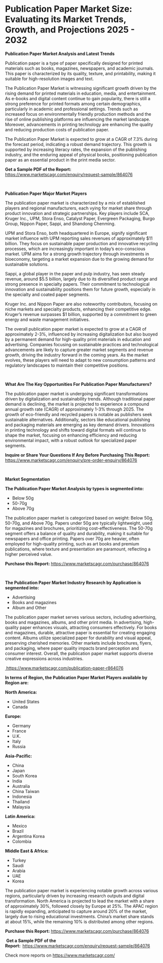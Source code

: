 <p><h1>Publication Paper Market Size: Evaluating its Market Trends, Growth, and Projections 2025 - 2032</h1></p><p><strong>Publication Paper Market Analysis and Latest Trends</strong></p>
<p><p>Publication paper is a type of paper specifically designed for printed materials such as books, magazines, newspapers, and academic journals. This paper is characterized by its quality, texture, and printability, making it suitable for high-resolution images and text.</p><p>The Publication Paper Market is witnessing significant growth driven by the rising demand for printed materials in education, media, and entertainment. As e-books and digital content continue to gain popularity, there is still a strong preference for printed formats among certain demographics, particularly in academic and professional settings. Trends such as increased focus on environmentally friendly production methods and the rise of online publishing platforms are influencing the market landscape. Moreover, advancements in printing technology are enhancing the quality and reducing production costs of publication paper. </p><p>The Publication Paper Market is expected to grow at a CAGR of 7.3% during the forecast period, indicating a robust demand trajectory. This growth is supported by increasing literacy rates, the expansion of the publishing industry, and the enduring appeal of physical books, positioning publication paper as an essential product in the print media sector.</p></p>
<p><strong>Get a Sample PDF of the Report:&nbsp;</strong> <a href="https://www.marketscagr.com/enquiry/request-sample/864076?utm_campaign=2278&utm_medium=2&utm_source=Github&utm_content=ia&utm_term=08022025&utm_id=publication-paper">https://www.marketscagr.com/enquiry/request-sample/864076</a></p>
<p>&nbsp;</p>
<p><strong>Publication Paper Major Market Players</strong></p>
<p><p>The publication paper market is characterized by a mix of established players and regional manufacturers, each vying for market share through product innovation and strategic partnerships. Key players include SCA, Kruger Inc., UPM, Stora Enso, Catalyst Paper, Evergreen Packaging, Burgo Group, Nippon Paper, Sappi, and Shandong Chenming.</p><p>UPM and Stora Enso, both headquartered in Europe, signify significant market influence with UPM reporting sales revenues of approximately $11 billion. They focus on sustainable paper production and innovative recycling processes, which are increasingly important in today’s eco-conscious market. UPM aims for a strong growth trajectory through investments in bioeconomy, targeting a market expansion due to the growing demand for sustainable solutions.</p><p>Sappi, a global player in the paper and pulp industry, has seen steady revenue, around $5.5 billion, largely due to its diversified product range and strong presence in specialty papers. Their commitment to technological innovation and sustainability positions them for future growth, especially in the specialty and coated paper segments.</p><p>Kruger Inc. and Nippon Paper are also noteworthy contributors, focusing on niche markets and specialty products, enhancing their competitive edge. Kruger’s revenue surpasses $1 billion, supported by a commitment to green energy and waste management initiatives.</p><p>The overall publication paper market is expected to grow at a CAGR of approximately 2-3%, influenced by increasing digitalization but also buoyed by a permanent demand for high-quality print materials in education and advertising. Companies focusing on sustainable practices and technological advancements are likely to capture greater market segments and revenue growth, driving the industry forward in the coming years. As the market evolves, these players will need to adapt to new consumption patterns and regulatory landscapes to maintain their competitive positions.</p></p>
<p>&nbsp;</p>
<p><strong>What Are The Key Opportunities For Publication Paper Manufacturers?</strong></p>
<p><p>The publication paper market is undergoing significant transformations driven by digitalization and sustainability trends. Although traditional paper demand is declining, the market is projected to experience a compound annual growth rate (CAGR) of approximately 1-3% through 2025. The growth of eco-friendly and recycled papers is notable as publishers seek sustainable alternatives. Additionally, sectors like educational publishing and packaging materials are emerging as key demand drivers. Innovations in printing technology and shifts toward digital formats will continue to shape the market, focusing on enhancing efficiency and reducing environmental impact, with a robust outlook for specialized paper segments.</p></p>
<p><strong>Inquire or Share Your Questions If Any Before Purchasing This Report:</strong> <a href="https://www.marketscagr.com/enquiry/pre-order-enquiry/864076?utm_campaign=2278&utm_medium=2&utm_source=Github&utm_content=ia&utm_term=08022025&utm_id=publication-paper">https://www.marketscagr.com/enquiry/pre-order-enquiry/864076</a></p>
<p>&nbsp;</p>
<p><strong>Market Segmentation</strong></p>
<p><strong>The Publication Paper Market Analysis by types is segmented into:</strong></p>
<p><ul><li>Below 50g</li><li>50-70g</li><li>Above 70g</li></ul></p>
<p><p>The publication paper market is categorized based on weight: Below 50g, 50-70g, and Above 70g. Papers under 50g are typically lightweight, used for magazines and brochures, prioritizing cost-effectiveness. The 50-70g segment offers a balance of quality and durability, making it suitable for newspapers and office printing. Papers over 70g are heavier, often employed for high-quality printing, such as art books and premium publications, where texture and presentation are paramount, reflecting a higher perceived value.</p></p>
<p><strong>Purchase this Report:&nbsp;</strong><a href="https://www.marketscagr.com/purchase/864076?utm_campaign=2278&utm_medium=2&utm_source=Github&utm_content=ia&utm_term=08022025&utm_id=publication-paper">https://www.marketscagr.com/purchase/864076</a></p>
<p>&nbsp;</p>
<p><strong>The Publication Paper Market Industry Research by Application is segmented into:</strong></p>
<p><ul><li>Advertising</li><li>Books and magazines</li><li>Album and Other</li></ul></p>
<p><p>The publication paper market serves various sectors, including advertising, books and magazines, albums, and other print media. In advertising, high-quality paper enhances visuals, attracting consumers effectively. For books and magazines, durable, attractive paper is essential for creating engaging content. Albums utilize specialized paper for durability and visual appeal, preserving cherished memories. Other markets include brochures, flyers, and packaging, where paper quality impacts brand perception and consumer interest. Overall, the publication paper market supports diverse creative expressions across industries.</p></p>
<p><a href="https://www.marketscagr.com/publication-paper-r864076?utm_campaign=2278&utm_medium=2&utm_source=Github&utm_content=ia&utm_term=08022025&utm_id=publication-paper">&nbsp;https://www.marketscagr.com/publication-paper-r864076</a></p>
<p><strong>In terms of Region, the Publication Paper Market Players available by Region are:</strong></p>
<p>
    <p> <strong> North America: </strong>
        <ul>
            <li>United States</li>
            <li>Canada</li>
        </ul>
        </p> 
    <p> <strong> Europe: </strong>
        <ul>
            <li>Germany</li>
            <li>France</li>
            <li>U.K.</li>
            <li>Italy</li>
            <li>Russia</li>
        </ul>
        </p> 
    <p> <strong> Asia-Pacific: </strong>
        <ul>
            <li>China</li>
            <li>Japan</li>
            <li>South Korea</li>
            <li>India</li>
            <li>Australia</li>
            <li>China Taiwan</li>
            <li>Indonesia</li>
            <li>Thailand</li>
            <li>Malaysia</li>
        </ul>
        </p> 
    <p> <strong> Latin America: </strong>
        <ul>
            <li>Mexico</li>
            <li>Brazil</li>
            <li>Argentina Korea</li>
            <li>Colombia</li>
        </ul>
        </p> 
    <p> <strong> Middle East & Africa: </strong>
        <ul>
            <li>Turkey</li>
            <li>Saudi</li>
            <li>Arabia</li>
            <li>UAE</li>
            <li>Korea</li>
        </ul>
    </p>
    </p>
<p><p>The publication paper market is experiencing notable growth across various regions, particularly driven by increasing research outputs and digital transformation. North America is projected to lead the market with a share of approximately 30%, followed closely by Europe at 25%. The APAC region is rapidly expanding, anticipated to capture around 20% of the market, largely due to rising educational investments. China’s market share stands at about 15%, while the remaining 10% is distributed among other regions.</p></p>
<p><strong>Purchase this Report: </strong><a href="https://www.marketscagr.com/purchase/864076?utm_campaign=2278&utm_medium=2&utm_source=Github&utm_content=ia&utm_term=08022025&utm_id=publication-paper">https://www.marketscagr.com/purchase/864076</a></p>
<p>&nbsp;<strong>Get a Sample PDF of the Report:&nbsp;&nbsp;</strong><a href="https://www.marketscagr.com/enquiry/request-sample/864076?utm_campaign=2278&utm_medium=2&utm_source=Github&utm_content=ia&utm_term=08022025&utm_id=publication-paper">https://www.marketscagr.com/enquiry/request-sample/864076</a></p>
<p><strong></strong></p>
<p>Check more reports on <a href="https://www.marketscagr.com/?utm_campaign=2278&utm_medium=2&utm_source=Github&utm_content=ia&utm_term=08022025&utm_id=publication-paper">https://www.marketscagr.com/</a></p>
